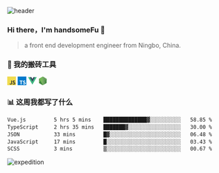 ![header](https://raw.githubusercontent.com/fzq1998/fzq1998/master/header.png)

### Hi there，I'm handsomeFu 👋

> a front end development engineer from Ningbo, China.

### 🔧 我的搬砖工具
<code><img height="20" src="https://raw.githubusercontent.com/github/explore/80688e429a7d4ef2fca1e82350fe8e3517d3494d/topics/javascript/javascript.png" alt="javascript"></code>
<code><img height="20" src="https://raw.githubusercontent.com/github/explore/80688e429a7d4ef2fca1e82350fe8e3517d3494d/topics/typescript/typescript.png" alt="typescript"></code>
<code><img height="20" src="https://raw.githubusercontent.com/github/explore/80688e429a7d4ef2fca1e82350fe8e3517d3494d/topics/vue/vue.png" alt="vue"></code>
<code><img height="20" src="https://raw.githubusercontent.com/github/explore/80688e429a7d4ef2fca1e82350fe8e3517d3494d/topics/nodejs/nodejs.png" alt="nodejs"></code>



### 📊 这周我都写了什么
<!--START_SECTION:waka-->

```txt
Vue.js         5 hrs 5 mins    ██████████████▓░░░░░░░░░░   58.85 %
TypeScript     2 hrs 35 mins   ███████▓░░░░░░░░░░░░░░░░░   30.00 %
JSON           33 mins         █▓░░░░░░░░░░░░░░░░░░░░░░░   06.48 %
JavaScript     17 mins         █░░░░░░░░░░░░░░░░░░░░░░░░   03.43 %
SCSS           3 mins          ▒░░░░░░░░░░░░░░░░░░░░░░░░   00.67 %
```

<!--END_SECTION:waka-->


![expedition](https://raw.githubusercontent.com/fzq1998/fzq1998/master/expedition.gif)

